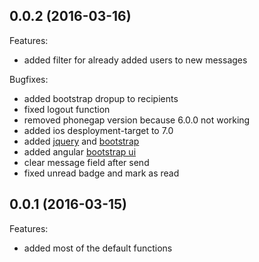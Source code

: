 ## 0.0.2 (2016-03-16)

Features:
  - added filter for already added users to new messages

Bugfixes:
  - added bootstrap dropup to recipients
  - fixed logout function
  - removed phonegap version because 6.0.0 not working
  - added ios desployment-target to 7.0
  - added [jquery](https://jquery.com/) and [bootstrap](http://getbootstrap.com/)
  - added angular [bootstrap ui](https://angular-ui.github.io/bootstrap/) 
  - clear message field after send
  - fixed unread badge and mark as read

## 0.0.1 (2016-03-15)

Features:
  - added most of the default functions
